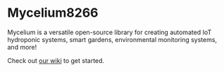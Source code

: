 # Mycelium8266

Mycelium is a versatile open-source library for creating automated IoT hydroponic systems, smart gardens, environmental monitoring systems, and more!

Check out [our wiki](https://github.com/cusap/Mycelium8266/wiki) to get started.
